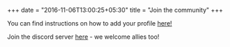 +++
date = "2016-11-06T13:00:25+05:30"
title = "Join the community"
+++

You can find instructions on how to add your profile [here!]("https://github.com/Layla-P/WomenOfDotNet")


Join the discord server [here]("https://discord.gg/cKCzr5RXHq") - we welcome allies too!
